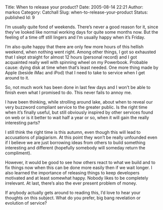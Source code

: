 Title: When to release your product?
Date: 2005-08-14 22:21
Author: markos
Category: Catchall
Slug: when-to-release-your-product
Status: published
Id: 9

<html>
 <body>
  <div>
   <p>
    I’m usually quite fond of weekends. There’s never a good reason for it, since they’ve looked like normal working days for quite some months now. But the feeling of a time off still lingers and I’m usually happy when it’s Friday.
   </p>
   <p>
    I’m also quite happy that there are only few more hours of this hellish weekend, when nothing went right. Among other things, I got so exhausted  that I slept straight for almost 12 hours (personal record) and I got acquainted really well with spinning wheel on my Powerbook. Probable cause: dying disk at time when that’s least needed. One more thing made by Apple (beside iMac and iPod) that I need to take to service when I get around to it.
   </p>
   <p>
    So, not much work has been done in last few days and I won’t be able to finish even what I promised to do.  This never fails to annoy me.
   </p>
   <p>
    I have been thinking, while strolling around lake,  about when to reveal our very buzzword compliant service to the greater public. Is the right time when it’s finally useful, but still obviously inspired by other services found on web or is it better to wait half a year or so,  when it will gain the really interesting parts?
   </p>
   <p>
    I still think the right time is this autumn, even though this will lead to accusations of plagiarism. At this point they won’t be really unfounded even if I believe we are just borrowing ideas from others to build something interesting and different (hopefully somebody will someday return the compliment).
   </p>
   <p>
    However, it would be good  to see how others react to what we build and to fix things now  when this can be done more easily then if we wait longer. I also learned the importance of releasing things to keep developers motivated and at least somewhat happy. Nobody likes to be completely irrelevant.  At last, there’s also the ever present problem of money.
   </p>
   <p>
    If anybody actually gets around to reading this, I’d love to hear your thoughts on this subject. What do you prefer, big bang revelation or evolution of service?
   </p>
  </div>
 </body>
</html>